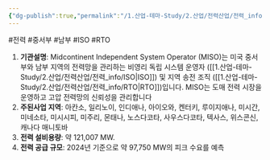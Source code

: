 ```yaml
---
{"dg-publish":true,"permalink":"/1.산업-테마-Study/2.산업/전력산업/전력_info/MISO/","created":"2024-11-20T21:02:29.230+09:00","updated":"2025-06-03T20:07:21.872+09:00"}
---
```


#전력 #중서부 #남부 #ISO #RTO 

1. **기관설명**: Midcontinent Independent System Operator (MISO)는 미국 중서부와 남부 지역의 전력망을 관리하는 비영리 독립 시스템 운영자 ([[1.산업-테마-Study/2.산업/전력산업/전력_info/ISO\|ISO]]) 및 지역 송전 조직 ([[1.산업-테마-Study/2.산업/전력산업/전력_info/RTO\|RTO]])입니다. MISO는 도매 전력 시장을 운영하고 고압 전력망의 신뢰성을 관리합니다
2. **주된사업 지역**: 아칸소, 일리노이, 인디애나, 아이오와, 켄터키, 루이지애나, 미시간, 미네소타, 미시시피, 미주리, 몬태나, 노스다코타, 사우스다코타, 텍사스, 위스콘신, 캐나다 매니토바
3. **전력 설비용량**: 약 121,007 MW.
4. **전력 공급 규모**: 2024년 기준으로 약 97,750 MW의 피크 수요를 예측